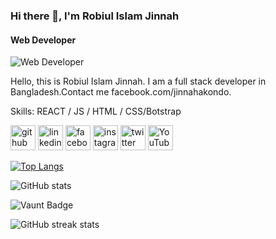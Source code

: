 ### Hi there 👋, I'm Robiul Islam Jinnah
#### Web Developer
![Web Developer](https://imagekit.io/tools/asset-public-link?detail=%7B%22name%22%3A%2220250315_114440.jpg%22%2C%22type%22%3A%22image%2Fjpeg%22%2C%22signedurl_expire%22%3A%222028-03-14T06%3A18%3A05.140Z%22%2C%22signedUrl%22%3A%22https%3A%2F%2Fmedia-hosting.imagekit.io%2F%2F105383261dab4133%2F20250315_114440.jpg%3FExpires%3D1836627485%26Key-Pair-Id%3DK2ZIVPTIP2VGHC%26Signature%3DebJTG5njHy9NG9FtKnO~BTGrLo3J~LWUgvM2ScEWaWb0wDHqTLiKqaNTJ5fHUNoGq5dYsUAKwiHDxEpBpSBmhkpe9K~vEf8qOHmZD3B5vMM0HVs645aNglQUfHSdAJTwdspwhYTUHSMvlfza6ja7PQhAGxmIYJQKTNaUYHEv0hSa4X~K51dUl-Htf3sz4kK6oCSg46tYKyxCCkN9YbKHoyc6CxPCd0IXQQaSoMpY6v96Nzcu0zTQNgMp7LKGuzuww4Vunq5vxsUiPpIYge4lFX8m3Zyvw1JBCjnfecWeQd8-sc4wYAmuuhttps://www.facebook.com/mdjinnahakondo/posts/https://www.facebook.com/mdjinnahakondo/posts/pfbid02aMRJan2Af8mxLo5462ozxh3gY3yEttVYYsxgmscEk7WeZAJfVySigALyCZr9MJiWl~tCGnd7SqaSIsDhjwA__%22%7D)

Hello, this is Robiul Islam Jinnah. I am a full stack developer in Bangladesh.Contact me facebook.com/jinnahakondo.

Skills:  REACT / JS / HTML / CSS/Botstrap



[<img src='https://cdn.jsdelivr.net/npm/simple-icons@3.0.1/icons/github.svg' alt='github' height='40'>](https://github.com/jinnahakondo)  [<img src='https://cdn.jsdelivr.net/npm/simple-icons@3.0.1/icons/linkedin.svg' alt='linkedin' height='40'>](https://www.linkedin.com/in/jinnahakondo/)  [<img src='https://cdn.jsdelivr.net/npm/simple-icons@3.0.1/icons/facebook.svg' alt='facebook' height='40'>](https://www.facebook.com/mdjinnahakondo)  [<img src='https://cdn.jsdelivr.net/npm/simple-icons@3.0.1/icons/instagram.svg' alt='instagram' height='40'>](https://www.instagram.com/jinnahakondo/)  [<img src='https://cdn.jsdelivr.net/npm/simple-icons@3.0.1/icons/twitter.svg' alt='twitter' height='40'>](https://twitter.com/jinnahakond)  [<img src='https://cdn.jsdelivr.net/npm/simple-icons@3.0.1/icons/youtube.svg' alt='YouTube' height='40'>](https://www.youtube.com/channel/jinnahakondo)  

[![Top Langs](https://github-readme-stats.vercel.app/api/top-langs/?username=jinnahakondo)](https://github.com/anuraghazra/github-readme-stats)

![GitHub stats](https://github-readme-stats.vercel.app/api?username=jinnahakondo&show_icons=true)  

![Vaunt Badge](https://api.vaunt.dev/v1/github/entities/jinnahakondo/contributions?format=svg&private=false)  

![GitHub streak stats](https://streak-stats.demolab.com/?user=jinnahakondo)  

